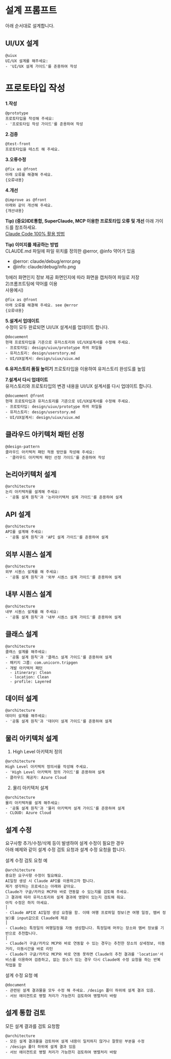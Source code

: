 # 설계 프롬프트
아래 순서대로 설계합니다.  

## UI/UX 설계

```
@uiux 
UI/UX 설계를 해주세요:
- 'UI/UX 설계 가이드'를 준용하여 작성
```


# 프로토타입 작성
**1.작성**   
```
@prototype 
프로토타입을 작성해 주세요:
- '프로토타입 작성 가이드'를 준용하여 작성
```

**2.검증**  
```
@test-front 
프로토타입을 테스트 해 주세요. 
```

**3.오류수정**   
```
@fix as @front  
아래 오류를 해결해 주세요.  
{오류내용} 
```

**4.개선**   
```
@improve as @front  
아래와 같이 개선해 주세요.   
{개선내용} 
```

**Tip) (중요)IDE통합, SuperClaude, MCP 이용한 프로토타입 오류 및 개선** 
아래 가이드를 참조하세요.     
[Claude Code 100% 활용 방법](https://github.com/cna-bootcamp/clauding-guide/blob/main/references/Claude%20Code%20100%25%20%ED%99%9C%EC%9A%A9%EB%B0%A9%EB%B2%95.md)

**Tip) 이미지를 제공하는 방법**   
CLAUDE.md 파일에 파일 위치를 정의한 @error, @info 약어가 있음   
- @error: claude/debug/error.png 
- @info: claude/debug/info.png  

1)에러 화면인지 정보 제공 화면인지에 따라 화면을 캡처하여 파일로 저장  
2)프롬프트팅에 약어를 이용   
사용예시)
```
@fix as @front 
아래 오류를 해결해 주세요. see @error 
{오류내용} 
```

**5.설계서 업데이트**  
수정이 모두 완료되면 UI/UX 설계서를 업데이트 합니다.
```
@docuement 
현재 프로토타입을 기준으로 유저스토리와 UI/UX설계서를 수정해 주세요. 
- 프로토타입: design/uiux/prototype 하위 파일들 
- 유저스토리: design/userstory.md
- UI/UX설계서: design/uiux/uiux.md
```

**6.유저스토리 품질 높이기** 
프로토타입을 이용하여 유저스토리 완성도를 높임  

**7.설계서 다시 업데이트**  
유저스토리와 프로토타입의 변경 내용을 UI/UX 설계서를 다시 업데이트 합니다.
```
@docuement @front 
현재 프로토타입과 유저스토리를 기준으로 UI/UX설계서를 수정해 주세요. 
- 프로토타입: design/uiux/prototype 하위 파일들 
- 유저스토리: design/userstory.md
- UI/UX설계서: design/uiux/uiux.md
```


## 클라우드 아키텍처 패턴 선정 
```
@design-pattern 
클라우드 아키텍처 패턴 적용 방안을 작성해 주세요:
- '클라우드 아키텍처 패턴 선정 가이드'를 준용하여 작성 
```

## 논리아키텍처 설계
```
@architecture 
논리 아키텍처를 설계해 주세요:
- '공통 설계 원칙'과 '논리아키텍처 설계 가이드'를 준용하여 설계 

```

## API 설계
```
@architecture 
API를 설계해 주세요:
- '공통 설계 원칙'과 'API 설계 가이드'를 준용하여 설계 

```

## 외부 시퀀스 설계
```
@architecture 
외부 시퀀스 설계를 해 주세요:
- '공통 설계 원칙'과 '외부 시퀀스 설계 가이드'를 준용하여 설계 

```

## 내부 시퀀스 설계
```
@architecture 
내부 시퀀스 설계를 해 주세요:
- '공통 설계 원칙'과 '내부 시퀀스 설계 가이드'를 준용하여 설계 

```

## 클래스 설계
```
@architecture 
클래스 설계를 해주세요:
- '공통 설계 원칙'과 '클래스 설계 가이드'를 준용하여 설계
- 패키지 그룹: com.unicorn.tripgen
- 개발 아키텍처 패턴 
  - itinerary: Clean 
  - location: Clean
  - profile: Layered 
```

## 데이터 설계
```
@architecture 
데이터 설계를 해주세요:
- '공통 설계 원칙'과 '데이터 설계 가이드'를 준용하여 설계

```

## 물리 아키텍처 설계
1) High Level 아키텍처 정의
```
@architecture 
High Level 아키텍처 정의서를 작성해 주세요.
- 'High Level 아키텍처 정의 가이드'를 준용하여 설계
- 클라우드 제공자: Azure Cloud
```

2) 물리 아키텍처 설계 
```
@architecture 
물리 아키텍처를 설계 해주세요:
- '공통 설계 원칙'과 '물리 아키텍처 설계 가이드'를 준용하여 설계
- CLOUD: Azure Cloud 
```

## 설계 수정 
요구사항 추가/수정/삭제 등이 발생하여 설계 수정이 필요한 경우   
아래 예제와 같이 설계 수정 검토 요청과 설계 수정 요청을 합니다.   

설계 수정 검토 요청 예
```
@architecture 
중요한 요구사항 수정이 필요해요. 
AI일정 생성 시 Claude API를 이용하고자 합니다. 
제가 생각하는 프로세스는 아래와 같아요. 
Claude가 구글/카카오 MCP와 바로 연동할 수 있는지를 검토해 주세요. 
그 결과에 따라 유저스토리와 설계 결과에 영향이 있는지 검토해 줘요. 
아직 수정은 하지 마세요.                                                          │
- Claude API로 AI일정 생성 요청을 함. 이때 여행 프로파일 정보(큰 여행 일정, 멤버 정보)를 input값으로 Claude에 제공                                                         │
- Claude는 특정일의 여행일정을 자동 생성합니다. 특정일에 머무는 장소와 멤버 정보를 기반으로 추천합니다.                                                                           │
- Claude가 구글/카카오 MCP와 바로 연동할 수 있는 경우는 추천한 장소의 상세정보, 이동거리, 이동시간을 바로 리턴 
- Claude가 구글/카카오 MCP와 바로 연동 못하면 Claude의 추천 결과를 'location'서비스를 이용하여 검증하고, 없는 장소가 있는 경우 다시 Claude에 수정 요청을 하는 반복 작업을 함 
```

설계 수정 요청 예
```
@document  
- 관련된 설계 결과물을 모두 수정 해 주세요. /design 폴더 하위에 설계 결과 있음.
- 서브 에이젼트로 병렬 처리가 가능한지 검토하여 병렬처리 바람
```

## 설계 통합 검토
모든 설계 결과를 검토 요청함 
```
@architecture 
- 모든 설계 결과물을 검토하여 설계 내용이 일치하지 않거나 잘못된 부분을 수정 
- /design 폴더 하위에 설계 결과 있음
- 서브 에이젼트로 병렬 처리가 가능한지 검토하여 병렬처리 바람
```